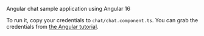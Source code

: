 Angular chat sample application using Angular 16

To run it, copy your credentials to `chat/chat.component.ts`. You can grab the credentials from [the Angular tutorial](https://getstream.io/chat/angular/tutorial/).
